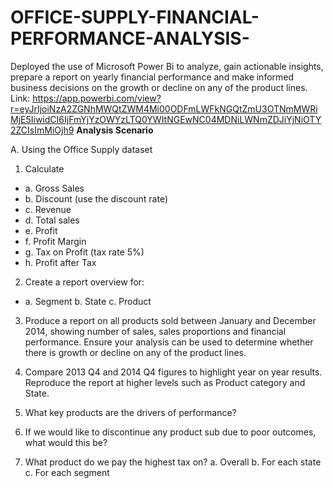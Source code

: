 # OFFICE-SUPPLY-FINANCIAL-PERFORMANCE-ANALYSIS-
Deployed the use of Microsoft Power Bi to analyze, gain actionable insights, prepare a report on yearly financial performance and make informed business decisions on the growth or decline on any of the product lines.  
Link: https://app.powerbi.com/view?r=eyJrIjoiNzA2ZGNhMWQtZWM4Mi00ODFmLWFkNGQtZmU3OTNmMWRiMjE5IiwidCI6IjFmYjYzOWYzLTQ0YWItNGEwNC04MDNiLWNmZDJiYjNiOTY2ZCIsImMiOjh9
**Analysis Scenario**
 
A. Using the Office Supply dataset
1. Calculate 
* a. Gross Sales 
* b. Discount (use the discount rate) 
* c. Revenue 
* d. Total sales 
* e. Profit
* f. Profit Margin 
* g. Tax on Profit (tax rate 5%)
* h. Profit after Tax 

2. Create a report overview for: 
* a. Segment b. State c. Product 

3. Produce a report on all products sold between January and December 2014, showing number of sales, sales proportions and financial performance. Ensure your analysis can be used to determine whether there is growth or decline on any of the product lines. 

4. Compare 2013 Q4 and 2014 Q4 figures to highlight year on year results. Reproduce the report at higher levels such as Product category and State. 
5. What key products are the drivers of performance? 
6. If we would like to discontinue any product sub due to poor outcomes, what would this be? 
7. What product do we pay the highest tax on? a. Overall b. For each state c. For each segment  
 

